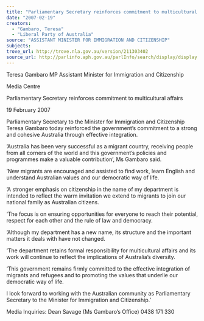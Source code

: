 ```yaml
---
title: "Parliamentary Secretary reinforces commitment to multicultural affairs."
date: "2007-02-19"
creators:
  - "Gambaro, Teresa"
  - "Liberal Party of Australia"
source: "ASSISTANT MINISTER FOR IMMIGRATION AND CITIZENSHIP"
subjects:
trove_url: http://trove.nla.gov.au/version/211303402
source_url: http://parlinfo.aph.gov.au/parlInfo/search/display/display.w3p;query=Id%3A%22media/pressrel/U0LM6%22
---
```


 

 Teresa Gambaro MP  Assistant Minister for Immigration and Citizenship 

 

 

 Media Centre 

 

 Parliamentary Secretary reinforces commitment to  multicultural affairs 

 19 February 2007 

 Parliamentary Secretary to the Minister for Immigration and Citizenship  Teresa Gambaro today reinforced the government’s commitment to a strong  and cohesive Australia through effective integration. 

 ‘Australia has been very successful as a migrant country, receiving people  from all corners of the world and this government’s policies and programmes  make a valuable contribution’, Ms Gambaro said.  

 ‘New migrants are encouraged and assisted to find work, learn English and  understand Australian values and our democratic way of life.  

 ‘A stronger emphasis on citizenship in the name of my department is intended  to reflect the warm invitation we extend to migrants to join our national family  as Australian citizens.  

 ‘The focus is on ensuring opportunities for everyone to reach their potential,  respect for each other and the rule of law and democracy.  

 ‘Although my department has a new name, its structure and the important  matters it deals with have not changed.  

 ‘The department retains formal responsibility for multicultural affairs and its  work will continue to reflect the implications of Australia’s diversity.  

 ‘This government remains firmly committed to the effective integration of  migrants and refugees and to promoting the values that underlie our  democratic way of life.  

 I look forward to working with the Australian community as Parliamentary  Secretary to the Minister for Immigration and Citizenship.’  

 Media Inquiries: Dean Savage (Ms Gambaro’s Office) 0438 171 330 

